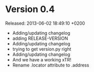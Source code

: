 Version 0.4
===========
Released: 2013-06-02 18:49:10 +0200

 * Adding/updating changelog
 * adding RELEASE-VERSION
 * Adding/updating changelog
 * trying to get version.py right
 * Adding/updating changelog
 * And we have a working xTR!
 * Rename .locator attribute to .address
